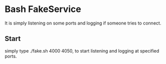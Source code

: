 # Bash FakeService
It is simply listening on some ports and logging if someone tries to connect.

## Start
simply type ./fake.sh 4000 4050, to start listening and logging at specified ports.
